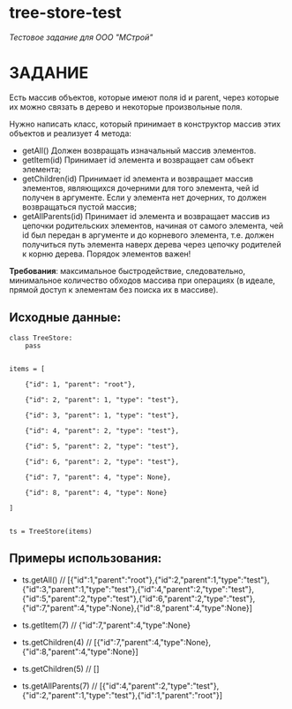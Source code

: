 # tree-store-test
_Тестовое задание для ООО "МСтрой"_

# ЗАДАНИЕ
Есть массив объектов, которые имеют поля id и parent, через которые их можно связать в дерево и некоторые произвольные поля.

Нужно написать класс, который принимает в конструктор массив этих объектов и реализует 4 метода:
  - getAll() Должен возвращать изначальный массив элементов.
  - getItem(id) Принимает id элемента и возвращает сам объект элемента;
  - getChildren(id) Принимает id элемента и возвращает массив элементов, являющихся дочерними для того элемента,
 чей id получен в аргументе. Если у элемента нет дочерних, то должен возвращаться пустой массив;
  - getAllParents(id) Принимает id элемента и возвращает массив из цепочки родительских элементов,
 начиная от самого элемента, чей id был передан в аргументе и до корневого элемента,
 т.е. должен получиться путь элемента наверх дерева через цепочку родителей к корню дерева. Порядок элементов важен!

**Требования**: максимальное быстродействие, следовательно, минимальное количество обходов массива при операциях (в идеале, прямой доступ к элементам без поиска их в массиве).


## Исходные данные:

```
class TreeStore:
    pass


items = [

    {"id": 1, "parent": "root"},
    
    {"id": 2, "parent": 1, "type": "test"},
    
    {"id": 3, "parent": 1, "type": "test"},
    
    {"id": 4, "parent": 2, "type": "test"},
    
    {"id": 5, "parent": 2, "type": "test"},
    
    {"id": 6, "parent": 2, "type": "test"},
    
    {"id": 7, "parent": 4, "type": None},
    
    {"id": 8, "parent": 4, "type": None}
    
]


ts = TreeStore(items)
```


## Примеры использования:
  - ts.getAll() // [{"id":1,"parent":"root"},{"id":2,"parent":1,"type":"test"},{"id":3,"parent":1,"type":"test"},{"id":4,"parent":2,"type":"test"},{"id":5,"parent":2,"type":"test"},{"id":6,"parent":2,"type":"test"},{"id":7,"parent":4,"type":None},{"id":8,"parent":4,"type":None}]

  - ts.getItem(7) // {"id":7,"parent":4,"type":None}

  - ts.getChildren(4) // [{"id":7,"parent":4,"type":None},{"id":8,"parent":4,"type":None}]
  - ts.getChildren(5) // []

  - ts.getAllParents(7) // [{"id":4,"parent":2,"type":"test"},{"id":2,"parent":1,"type":"test"},{"id":1,"parent":"root"}]


